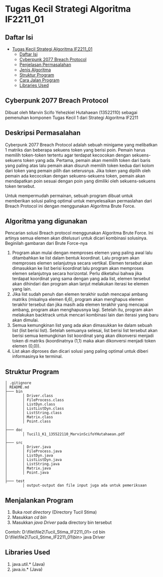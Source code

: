 # Tugas Kecil Strategi Algoritma IF2211_01

## Daftar Isi

- [Tugas Kecil Strategi Algoritma IF2211_01](#tugas-kecil-strategi-algoritma-if2211_01)
  - [Daftar Isi](#daftar-isi)
  - [Cyberpunk 2077 Breach Protocol](#cyberpunk-2077-breach-protocol)
  - [Penjelasan Permasalahan](#penjelasan-permasalahan)
  - [Jenis Algoritma](#jenis-algoritma)
  - [Struktur Program](#struktur-program)
  - [Cara Jalan Program](#cara-jalan-program)
  - [Libraries Used](#libraries-used)

## Cyberpunk 2077 Breach Protocol

Dibuat oleh Marvin Scifo Yehezkiel Hutahaean (13522110) sebagai pemenuhan komponen Tugas Kecil 1 dari Strategi Algoritma IF2211


## Deskripsi Permasalahan

Cyberpunk 2077 Breach Protocol adalah sebuah minigame yang melibatkan 1 matriks dan beberapa sekuens token yang berisi poin. Pemain harus memilih token-token tertentu agar terdapat kecocokan dengan sekuens-sekuens token yang ada. Pertama, pemain akan memilih token dari baris yang paling atas lalu pemain akan disuruh memilih token kedua dari kolom dari token yang pemain pilih dan seterusnya. Jika token yang dipilih oleh pemain ada kecocokan dengan sekuens-sekuens token, pemain akan mendapatkan poin sesuai dengan poin yang dimiliki oleh sekuens-sekuens token tersebut.

Untuk mempermudah permainan, sebuah program dibuat untuk memberikan solusi paling optimal untuk menyelesaikan permaslahan dari Breach Protocol ini dengan menggunakan Algoritma Brute Force.

## Algoritma yang digunakan

Pencarian solusi Breach protocol menggunakan Algoritma Brute Force. Ini artinya semua elemen akan ditelusuri untuk dicari kombinasi solusinya. Beginilah gambaran dari Brute Force-nya


1. Program akan mulai dengan memproses elemen yang paling awal lalu ditambahkan ke list dalam bentuk koordinat. Lalu program akan memproses elemen selanjutnya secara vertikal. Elemen tersebut akan dimasukkan ke list berisi koordinat lalu program akan memproses elemen selanjutnya secara horizontal. Perlu diketahui bahwa jika terdapat koordinat yang sama dengan yang ada list, elemen tersebut akan
dihindari dan program akan lanjut melakukan iterasi ke elemen yang lain.
2. Jika list sudah penuh dan elemen terakhir sudah mencapai ambang matriks (misalnya elemen 6,6), program akan menghapus elemen terakhir tersebut dan jika masih ada elemen terakhir yang mencapai ambang, program akan menghapusnya lagi. Setelah itu, program akan melakukan backtrack untuk mencari kombinasi lain dan iterasi yang baru akan dimulai.
3. Semua kemungkinan list yang ada akan dimasukkan ke dalam sebuah list (list berisi list). Setelah semuanya selesai, list berisi list tersebut akan berisi semua kemungkinan list koordinat yang akan dikonversi menjadi token di matriks (koordinatnya (1,1) maka akan dikonversi menjadi token elemen (0,0)).
4. List akan diproses dan dicari solusi yang paling optimal untuk diberi informasinya ke terminal.

## Struktur Program

```
│ .gitignore
│ README.md
├─── bin
│       │ Driver.class
│       │ FileProcess.class
│       │ ListDyn.class
│       │ ListListDyn.class
│       │ ListString.class
│       │ Matrix.class
│       │ Point.class
│
├─── doc
│       │ Tucil1_K1_135522110_MarvinScifoYHutahaean.pdf
│
├─── src
│       │ Driver.java
│       │ FileProcess.java
│       │ ListDyn.java
│       │ ListListDyn.java
│       │ ListString.java
│       │ Matrix.java
│       │ Point.java
│
├─── test
        │ output-output dan file input juga ada untuk pemeriksaan
```

## Menjalankan Program

1. Buka *root directory* (Directory Tucil Stima)
2. Masukkan *cd bin*
3. Masukkan *java Driver* pada directory bin tersebut

Contoh: 
D:\file\file2\Tucil_Stima_IF2211_01> cd bin
D:\file\file2\Tucil_Stime_IF2211_01\bin> java Driver

## Libraries Used

1. java.util.* (Java)
2. java.io.* (Java)